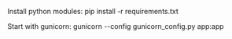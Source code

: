 
Install python modules:
pip install -r requirements.txt

Start with gunicorn:
gunicorn --config gunicorn_config.py app:app